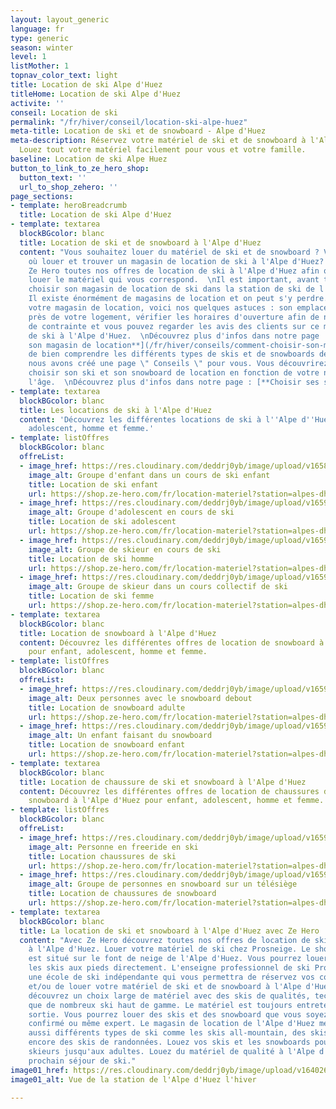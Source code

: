 ```yaml
---
layout: layout_generic
language: fr
type: generic
season: winter
level: 1
listMother: 1
topnav_color_text: light
title: Location de ski Alpe d'Huez
titleHome: Location de ski Alpe d'Huez
activite: ''
conseil: Location de ski
permalink: "/fr/hiver/conseil/location-ski-alpe-huez"
meta-title: Location de ski et de snowboard - Alpe d'Huez
meta-description: Réservez votre matériel de ski et de snowboard à l'Alpe d'Huez.
  Louez tout votre matériel facilement pour vous et votre famille.
baseline: Location de ski Alpe Huez
button_to_link_to_ze_hero_shop:
  button_text: ''
  url_to_shop_zehero: ''
page_sections:
- template: heroBreadcrumb
  title: Location de ski Alpe d'Huez
- template: textarea
  blockBGcolor: blanc
  title: Location de ski et de snowboard à l'Alpe d'Huez
  content: "Vous souhaitez louer du matériel de ski et de snowboard ? Vous cherchez
    où louer et trouver un magasin de location de ski à l'Alpe d'Huez? Découvrez avec
    Ze Hero toutes nos offres de location de ski à l'Alpe d'Huez afin que vous puissiez
    louer le matériel qui vous correspond.  \nIl est important, avant tout, de bien
    choisir son magasin de location de ski dans la station de ski de l'Alpe d'Huez.
    Il existe énormément de magasins de location et on peut s'y perdre. Pour trouver
    votre magasin de location, voici nos quelques astuces : son emplacement doit être
    près de votre logement, vérifier les horaires d'ouverture afin de ne pas avoir
    de contrainte et vous pouvez regarder les avis des clients sur ce magasin de location
    de ski à l'Alpe d'Huez.  \nDécouvrez plus d'infos dans notre page : [**Choisir
    son magasin de location**](/fr/hiver/conseils/comment-choisir-son-magasin-de-location-de-ski-et-snowboard)\n\nAfin
    de bien comprendre les différents types de skis et de snowboards de location,
    nous avons créé une page \" Conseils \" pour vous. Vous découvrirez comment bien
    choisir son ski et son snowboard de location en fonction de votre niveau et de
    l'âge.  \nDécouvrez plus d'infos dans notre page : [**Choisir ses skis de location**](/fr/hiver/conseils/choisir-ski-location)"
- template: textarea
  blockBGcolor: blanc
  title: Les locations de ski à l'Alpe d'Huez
  content: 'Découvrez les différentes locations de ski à l''Alpe d''Huez pour : enfant,
    adolescent, homme et femme.'
- template: listOffres
  blockBGcolor: blanc
  offreList:
  - image_href: https://res.cloudinary.com/deddrj0yb/image/upload/v1658996210/website/winter/275128300_9875680909169958_2920998395355154908_n.jpg
    image_alt: Groupe d'enfant dans un cours de ski enfant
    title: Location de ski enfant
    url: https://shop.ze-hero.com/fr/location-materiel?station=alpes-dhuez&equipmentslug=%2Flocation-ski&rental_quality=0&oldslug=%2Flocation-ski&subslug=%2Flocation-ski-enfant&start-date=27%2F11%2F2022&number_rental_days=1
  - image_href: https://res.cloudinary.com/deddrj0yb/image/upload/v1659357500/website/winter/275050573_9867376200000429_8540686878764342663_n.jpg
    image_alt: Groupe d'adolescent en cours de ski
    title: Location de ski adolescent
    url: https://shop.ze-hero.com/fr/location-materiel?station=alpes-dhuez&equipmentslug=%2Flocation-ski&rental_quality=0&oldslug=%2Flocation-ski&subslug=%2Flocation-ski-ado&start-date=27%2F11%2F2022&number_rental_days=1
  - image_href: https://res.cloudinary.com/deddrj0yb/image/upload/v1659357674/website/winter/248245560_9115998445138212_3763588150271873040_n.jpg
    image_alt: Groupe de skieur en cours de ski
    title: Location de ski homme
    url: https://shop.ze-hero.com/fr/location-materiel?station=alpes-dhuez&equipmentslug=%2Flocation-ski&rental_quality=0&oldslug=%2Flocation-ski&subslug=%2Fman-skis-rental&start-date=27%2F11%2F2022&number_rental_days=1
  - image_href: https://res.cloudinary.com/deddrj0yb/image/upload/v1659001434/website/winter/_S9C8408.jpg
    image_alt: Groupe de skieur dans un cours collectif de ski
    title: Location de ski femme
    url: https://shop.ze-hero.com/fr/location-materiel?station=alpes-dhuez&equipmentslug=%2Flocation-ski&rental_quality=0&oldslug=%2Flocation-ski&subslug=%2Fwoman-skis-rental&start-date=27%2F11%2F2022&number_rental_days=1
- template: textarea
  blockBGcolor: blanc
  title: Location de snowboard à l'Alpe d'Huez
  content: Découvrez les différentes offres de location de snowboard à l'Alpe d'Huez
    pour enfant, adolescent, homme et femme.
- template: listOffres
  blockBGcolor: blanc
  offreList:
  - image_href: https://res.cloudinary.com/deddrj0yb/image/upload/v1659001442/website/winter/snow_adulte.jpg
    image_alt: Deux personnes avec le snowboard debout
    title: Location de snowboard adulte
    url: https://shop.ze-hero.com/fr/location-materiel?station=alpes-dhuez&equipmentslug=%2Flocation-snowboard&rental_quality=0&oldslug=%2Flocation-ski&subslug=%2Fwoman-skis-rental&start-date=27%2F11%2F2022&number_rental_days=1
  - image_href: https://res.cloudinary.com/deddrj0yb/image/upload/v1659357495/website/winter/272167547_9618769364861115_989733963301003100_n.jpg
    image_alt: Un enfant faisant du snowboard
    title: Location de snowboard enfant
    url: https://shop.ze-hero.com/fr/location-materiel?station=alpes-dhuez&equipmentslug=%2Flocation-snowboard&rental_quality=0&oldslug=%2Flocation-snowboard&subslug=%2Flocation-snowboard-enfant&start-date=27%2F11%2F2022&number_rental_days=1
- template: textarea
  blockBGcolor: blanc
  title: Location de chaussure de ski et snowboard à l'Alpe d'Huez
  content: Découvrez les différentes offres de location de chaussures de ski et de
    snowboard à l'Alpe d'Huez pour enfant, adolescent, homme et femme.
- template: listOffres
  blockBGcolor: blanc
  offreList:
  - image_href: https://res.cloudinary.com/deddrj0yb/image/upload/v1659001495/website/winter/A04-13-113.jpg
    image_alt: Personne en freeride en ski
    title: Location chaussures de ski
    url: https://shop.ze-hero.com/fr/location-materiel?station=alpes-dhuez&equipmentslug=%2Flocation-chaussures&rental_quality=0&oldslug=%2Flocation-snowboard&subslug=%2Flocation-snowboard-enfant&start-date=27%2F11%2F2022&number_rental_days=1
  - image_href: https://res.cloudinary.com/deddrj0yb/image/upload/v1659357497/website/winter/272172059_9628804910524227_4698524840339624229_n.jpg
    image_alt: Groupe de personnes en snowboard sur un télésiège
    title: Location de chaussures de snowboard
    url: https://shop.ze-hero.com/fr/location-materiel?station=alpes-dhuez&equipmentslug=%2Flocation-chaussures&rental_quality=0&oldslug=%2Flocation-chaussures&subslug=%2Flocation-boots-de-snowboard&start-date=27%2F11%2F2022&number_rental_days=1
- template: textarea
  blockBGcolor: blanc
  title: La location de ski et snowboard à l'Alpe d'Huez avec Ze Hero
  content: "Avec Ze Hero découvrez toutes nos offres de location de ski et de snowboard
    à l'Alpe d'Huez. Louer votre matériel de ski chez Prosneige. Le shop de location
    est situé sur le font de neige de l'Alpe d'Huez. Vous pourrez louer et partir
    les skis aux pieds directement. L'enseigne professionnel de ski Prosneige est
    une école de ski indépendante qui vous permettra de réservez vos cours de ski
    et/ou de louer votre matériel de ski et de snowboard à l'Alpe d'Huez.  \nVous
    découvrez un choix large de matériel avec des skis de qualités, techniques ainsi
    que de nombreux ski haut de gamme. Le matériel est toujours entretenu après une
    sortie. Vous pourrez louer des skis et des snowboard que vous soyez débutant,
    confirmé ou même expert. Le magasin de location de l'Alpe d'Huez met à disposition
    aussi différents types de ski comme les skis all-mountain, des skis freeride ou
    encore des skis de randonnées. Louez vos skis et les snowboards pour les bébés
    skieurs jusqu'aux adultes. Louez du matériel de qualité à l'Alpe d'Huez pour votre
    prochain séjour de ski."
image01_href: https://res.cloudinary.com/deddrj0yb/image/upload/v1640266010/website/resorts/alpe%20d%27huez/Alpes_dhuez_envzu0.jpg
image01_alt: Vue de la station de l'Alpe d'Huez l'hiver

---
```

